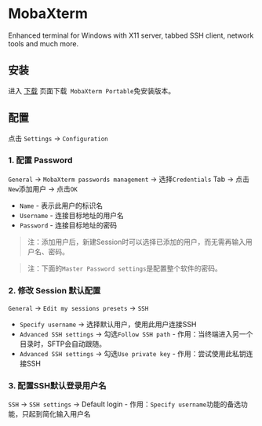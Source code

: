 # MobaXterm

Enhanced terminal for Windows with X11 server, tabbed SSH client, network tools and much more.

## 安装

进入 [下载](https://mobaxterm.mobatek.net/download-home-edition.html) 页面下载` MobaXterm Portable`免安装版本。

## 配置

点击 `Settings` -> `Configuration`

### 1. 配置 Password

`General` -> `MobaXterm passwords management` -> 选择`Credentials` Tab -> 点击`New`添加用户 -> 点击`OK`

* `Name` - 表示此用户的标识名
* `Username` - 连接目标地址的用户名
* `Password` - 连接目标地址的密码

> 注：添加用户后，新建Session时可以选择已添加的用户，而无需再输入用户名、密码。

> 注：下面的`Master Password settings`是配置整个软件的密码。

### 2. 修改 Session 默认配置

`General` -> `Edit my sessions presets` -> `SSH` 

* `Specify username` -> 选择默认用户，使用此用户连接SSH
* `Advanced SSH settings` -> 勾选`Follow SSH path` - 作用：当终端进入另一个目录时，SFTP会自动跟随。
* `Advanced SSH settings` -> 勾选`Use private key` - 作用：尝试使用此私钥连接SSH

### 3. 配置SSH默认登录用户名

`SSH` -> `SSH settings` -> Default login - 作用：`Specify username`功能的备选功能，只起到简化输入用户名
